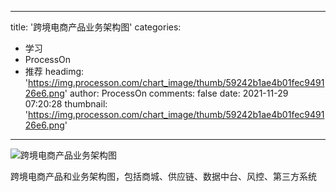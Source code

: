 
---
title: '跨境电商产品业务架构图'
categories: 
 - 学习
 - ProcessOn
 - 推荐
headimg: 'https://img.processon.com/chart_image/thumb/59242b1ae4b01fec949126e6.png'
author: ProcessOn
comments: false
date: 2021-11-29 07:20:28
thumbnail: 'https://img.processon.com/chart_image/thumb/59242b1ae4b01fec949126e6.png'
---

<div>   
<img class="thumb" alt="跨境电商产品业务架构图" src="https://img.processon.com/chart_image/thumb/59242b1ae4b01fec949126e6.png" referrerpolicy="no-referrer">
<p>跨境电商产品和业务架构图，包括商城、供应链、数据中台、风控、第三方系统</p>  
</div>
            